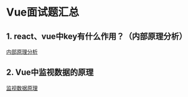 # Vue面试题汇总

## 1. react、vue中key有什么作用？（内部原理分析）

[内部原理分析](./02-模版与指令语法.md#v-for中的key)

## 2. Vue中监视数据的原理

[监视数据原理](./02-模版与指令语法.md#Vue监视数据原理)